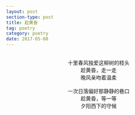 ```yaml
---
layout: post
section-type: post
title: 趁黄昏
tag: poetry
category: poetry
date: 2017-05-08
---
```

<br>
<!-- more -->
<center>十里春风独爱这柳树的枝头</center>
<center>趁黄昏，走一走</center>
<center>晚风亲吻着温柔</center>
<br>
<center>一次日落偏好那静静的巷口</center>
<center>趁黄昏，等一等</center>
<center>夕阳西下的守候</center>